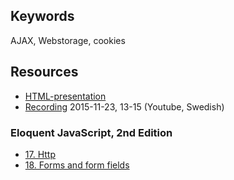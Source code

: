 ## Keywords
AJAX, Webstorage, cookies

## Resources
- [HTML-presentation](https://rawgit.com/CS-LNU-Learning-Objects/client-side-javascript/master/lectures/03-ajax/index.html)
- [Recording](https://youtu.be/rGm3BFYs-tY) 2015-11-23, 13-15 (Youtube, Swedish)

### Eloquent JavaScript, 2nd Edition 

- [17. Http](http://eloquentjavascript.net/17_http.html)
- [18. Forms and form fields](http://eloquentjavascript.net/18_forms.html)
 
